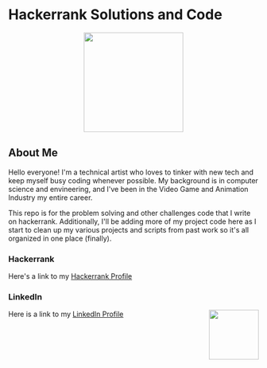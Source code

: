 # Hackerrank Solutions and Code
<p align="center">
<img src="https://upload.wikimedia.org/wikipedia/commons/6/65/HackerRank_logo.png" width=200>
</p>

## About Me

Hello everyone!  I'm a technical artist who loves to tinker with new tech and keep myself busy coding whenever possible. My background is in computer science and envineering, and I've been in the Video Game and Animation Industry my entire career.

This repo is for the problem solving and other challenges code that I write on hackerrank.  Additionally, I'll be adding more of my project code here as I start to clean up my various projects and scripts from past work so it's all organized in one place (finally).  

### Hackerrank

Here's a link to my [Hackerrank Profile](https://www.hackerrank.com/kevin_chaohwa_c1)

### LinkedIn

<img align="right" width="100" src="https://upload.wikimedia.org/wikipedia/commons/thumb/c/c9/Linkedin.svg/220px-Linkedin.svg.png">Here is a link to my [LinkedIn Profile](https://www.linkedin.com/in/kevincchang/)
